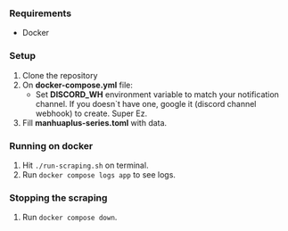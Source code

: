 ### Requirements
- Docker

### Setup
1. Clone the repository
2. On **docker-compose.yml** file:
    - Set **DISCORD_WH** environment variable to match your notification channel. If you doesn`t have one, google it (discord channel webhook) to create. Super Ez.
3. Fill **manhuaplus-series.toml** with data.

### Running on docker
1. Hit ``./run-scraping.sh`` on terminal.
2. Run ``docker compose logs app`` to see logs.

### Stopping the scraping
1. Run ``docker compose down``.
